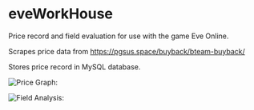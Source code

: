 # eveWorkHouse

Price record and field evaluation for use with the game Eve Online.


Scrapes price data from https://pgsus.space/buyback/bteam-buyback/

Stores price record in MySQL database.





![Price Graph:](https://i.imgur.com/3NUZTM0.png)

![Field Analysis:](https://i.imgur.com/FjeVXPo.png)
